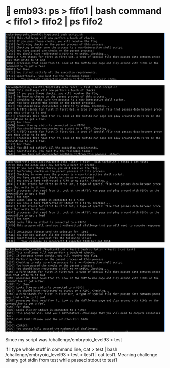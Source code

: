 # 🔴 emb93: ps > fifo1 | bash command < fifo1 > fifo2 | ps fifo2

![stdin redirection required again](<../.gitbook/assets/image (64) (1).png>)

![Also stdout redirected from the challenge](<../.gitbook/assets/image (182).png>)

![Okay, I got stuck. Maybe I need to make it as an interactive??](<../.gitbook/assets/image (41).png>)

![Yes. I use cat instead of echo to mend.](<../.gitbook/assets/image (107).png>)

Since my script was /challenge/embryoio\_level93 < test

if I type whole stuff in command line, cat > test | bash /challenge/embryoio\_level93 < test > test1 | cat test1. Meaning challenge binary got stdin from test while passed stdout to test1
